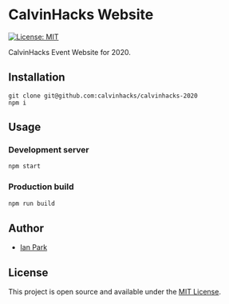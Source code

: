 # CalvinHacks Website

[![License: MIT](https://img.shields.io/badge/License-MIT-blue.svg)](https://opensource.org/licenses/MIT)

CalvinHacks Event Website for 2020.

## Installation

```
git clone git@github.com:calvinhacks/calvinhacks-2020
npm i
```

## Usage

### Development server

```bash
npm start
```

### Production build

```bash
npm run build
```
## Author

- [Ian Park](duckonomy@gmail.com)

## License

This project is open source and available under the [MIT License](LICENSE).
